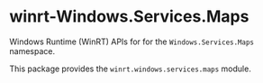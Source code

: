 <!-- warning: Please don't edit this file. It was automatically generated. -->

# winrt-Windows.Services.Maps

Windows Runtime (WinRT) APIs for for the `Windows.Services.Maps` namespace.

This package provides the `winrt.windows.services.maps` module.
